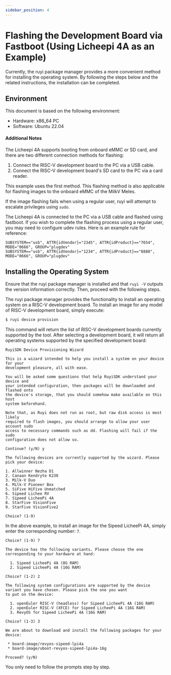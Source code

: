 ```yaml
---
sidebar_position: 4
---
```


# Flashing the Development Board via Fastboot (Using Licheepi 4A as an Example)

Currently, the ruyi package manager provides a more convenient method for installing the operating system. By following the steps below and the related instructions, the installation can be completed.

## Environment

This document is based on the following environment:
- Hardware: x86_64 PC
- Software: Ubuntu 22.04

#### Additional Notes

The Licheepi 4A supports booting from onboard eMMC or SD card, and there are two different connection methods for flashing:

1. Connect the RISC-V development board to the PC via a USB cable.
2. Connect the RISC-V development board's SD card to the PC via a card reader.

This example uses the first method. This flashing method is also applicable for flashing images to the onboard eMMC of the MilkV Meles.

If the image flashing fails when using a regular user, ruyi will attempt to escalate privileges using ``sudo``.

The Licheepi 4A is connected to the PC via a USB cable and flashed using fastboot. If you wish to complete the flashing process using a regular user, you may need to configure udev rules. Here is an example rule for reference:

```
SUBSYSTEM=="usb", ATTR{idVendor}="2345", ATTR{idProduct}=="7654", MODE="0666", GROUP="plugdev"
SUBSYSTEM=="usb", ATTR{idVendor}="1234", ATTR{idProduct}=="8888", MODE="0666", GROUP="plugdev"
```

## Installing the Operating System

Ensure that the ruyi package manager is installed and that `ruyi -V` outputs the version information correctly. Then, proceed with the following steps.

The ruyi package manager provides the functionality to install an operating system on a RISC-V development board. To install an image for any model of RISC-V development board, simply execute:

```bash
$ ruyi device provision
```

This command will return the list of RISC-V development boards currently supported by the tool. After selecting a development board, it will return all operating systems supported by the specified development board:

```
RuyiSDK Device Provisioning Wizard

This is a wizard intended to help you install a system on your device for your
development pleasure, all with ease.

You will be asked some questions that help RuyiSDK understand your device and
your intended configuration, then packages will be downloaded and flashed onto
the device's storage, that you should somehow make available on this host
system beforehand.

Note that, as Ruyi does not run as root, but raw disk access is most likely
required to flash images, you should arrange to allow your user account sudo
access to necessary commands such as dd. Flashing will fail if the sudo
configuration does not allow so.

Continue? (y/N) y

The following devices are currently supported by the wizard. Please pick your device:

1. Allwinner Nezha D1
2. Canaan Kendryte K230
3. Milk-V Duo
4. Milk-V Pioneer Box
5. SiFive HiFive Unmatched
6. Sipeed Lichee RV
7. Sipeed LicheePi 4A
8. StarFive VisionFive
9. StarFive VisionFive2

Choice? (1-9)

```

In the above example, to install an image for the Sipeed LicheePi 4A, simply enter the corresponding number: `7`.

```
Choice? (1-9) 7

The device has the following variants. Please choose the one corresponding to your hardware at hand:

  1. Sipeed LicheePi 4A (8G RAM)
  2. Sipeed LicheePi 4A (16G RAM)

Choice? (1-2) 2

The following system configurations are supported by the device variant you have chosen. Please pick the one you want 
to put on the device:

  1. openEuler RISC-V (headless) for Sipeed LicheePi 4A (16G RAM)
  2. openEuler RISC-V (XFCE) for Sipeed LicheePi 4A (16G RAM)
  3. RevyOS for Sipeed LicheePi 4A (16G RAM)

Choice? (1-3) 3

We are about to download and install the following packages for your device:

 * board-image/revyos-sipeed-lpi4a
 * board-image/uboot-revyos-sipeed-lpi4a-16g

Proceed? (y/N) 

```

You only need to follow the prompts step by step.